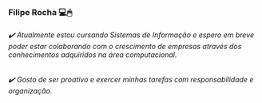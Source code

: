 ### Filipe Rocha 💻🖱

###### ✔️ Atualmente estou cursando Sistemas de Informação e espero em breve poder estar colaborando com o crescimento de empresas através dos conhecimentos adquiridos na área computacional.

###### ✔️ Gosto de ser proativo e exercer minhas tarefas com responsabilidade e organização.
<!--
**Filipevrocha/Filipevrocha** is a ✨ _special_ ✨ repository because its `README.md` (this file) appears on your GitHub profile.

Here are some ideas to get you started:

- 🔭 I’m currently working on ...
- 🌱 I’m currently learning ...
- 👯 I’m looking to collaborate on ...
- 🤔 I’m looking for help with ...
- 💬 Ask me about ...
- 📫 How to reach me: ...
- 😄 Pronouns: ...
- ⚡ Fun fact: ...
-->
